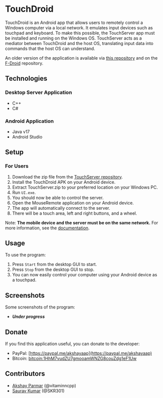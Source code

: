 # TouchDroid

TouchDroid is an Android app that allows users to remotely control a Windows computer via a local network. It emulates input devices such as touchpad and keyboard. To make this possible, the TouchServer app must be installed and running on the Windows OS. TouchServer acts as a mediator between TouchDroid and the host OS, translating input data into commands that the host OS can understand.

An older version of the application is available via [this repository](https://apt.izzysoft.de/fdroid/index/apk/com.akshayaap.touchdroid) and on the [F-Droid](https://f-droid.org/packages/com.akshayaap.touchdroid) repository.

## Technologies

### Desktop Server Application

- C++
- C#

### Android Application

- Java v17
- Android Studio

## Setup

### For Users

1. Download the zip file from the [TouchServer repository](https://www.github.com/vitaminncpp/TouchServer).
2. Install the TouchDroid APK on your Android device.
3. Extract TouchServer.zip to your preferred location on your Windows PC.
4. Run `UI.exe`.
5. You should now be able to control the server.
6. Open the MouseRemote application on your Android device.
7. The app will automatically connect to the server.
8. There will be a touch area, left and right buttons, and a wheel.

Note: **The mobile device and the server must be on the same network.** For more information, see the [documentation](https://www.github.com/vitaminncpp/Documentation).

## Usage

To use the program:

1. Press `Start` from the desktop GUI to start.
2. Press `Stop` from the desktop GUI to stop.
3. You can now easily control your computer using your Android device as a touchpad.

## Screenshots

Some screenshots of the program:

- ***Under progress***

## Donate

If you find this application useful, you can donate to the developer:

- PayPal: [https://paypal.me/akshayaap](https://paypal.me/akshayaap)
- Bitcoin: [bitcoin:1HhM7vudZU7gmooamWNZG8couZdg1eF1Uw](bitcoin:1HhM7vudZU7gmooamWNZG8couZdg1eF1Uw)

## Contributors

- [Akshay Parmar](https://github.com/vitaminncpp) (@vitaminncpp)
- [Saurav Kumar](https://github.com/SKR301) (@SKR301)
